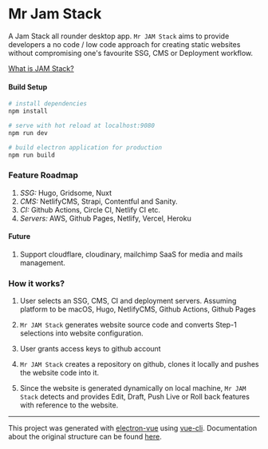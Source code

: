 # Mr Jam Stack

A Jam Stack all rounder desktop app. `Mr JAM Stack` aims to provide developers a no code / low code approach for creating static websites without compromising one's favourite SSG, CMS or Deployment workflow.

[What is JAM Stack?](https://jamstack.org/)

#### Build Setup

``` bash
# install dependencies
npm install

# serve with hot reload at localhost:9080
npm run dev

# build electron application for production
npm run build


```

### Feature Roadmap
1. *SSG:* Hugo, Gridsome, Nuxt
2. *CMS:* NetlifyCMS, Strapi, Contentful and Sanity.
3. *CI:* Github Actions, Circle CI, Netlify CI etc.
4. *Servers:* AWS, Github Pages, Netlify, Vercel, Heroku 

#### Future

1. Support cloudflare, cloudinary, mailchimp SaaS for media and mails management.

### How it works?

1. User selects an SSG, CMS, CI and deployment servers.
Assuming platform to be macOS, Hugo, NetlifyCMS, Github Actions, Github Pages

2. `Mr JAM Stack` generates website source code and converts Step-1 selections into website configuration.

3. User grants access keys to github account

4. `Mr JAM Stack` creates a repository on github, clones it locally and pushes the website code into it.

5. Since the website is generated dynamically on local machine, `Mr JAM Stack` detects and provides Edit, Draft, Push Live or Roll back features with reference to the website.

---

This project was generated with [electron-vue](https://github.com/SimulatedGREG/electron-vue) using [vue-cli](https://github.com/vuejs/vue-cli). Documentation about the original structure can be found [here](https://simulatedgreg.gitbooks.io/electron-vue/content/index.html).